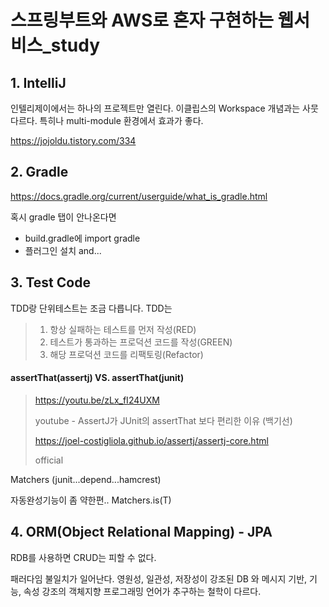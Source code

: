# 스프링부트와 AWS로 혼자 구현하는 웹서비스_study



## 1. IntelliJ

인텔리제이에서는 하나의 프로젝트만 열린다. 이클립스의 Workspace 개념과는 사뭇 다르다. 특히나 multi-module 환경에서 효과가 좋다.

https://jojoldu.tistory.com/334



## 2. Gradle

https://docs.gradle.org/current/userguide/what_is_gradle.html

혹시 gradle 탭이 안나온다면

* build.gradle에 import gradle
* 플러그인 설치 and...



## 3. Test Code

TDD랑 단위테스트는 조금 다릅니다. TDD는

> 1. 항상 실패하는 테스트를 먼저 작성(RED)
> 2. 테스트가 통과하는 프로덕션 코드를 작성(GREEN)
> 3. 해당 프로덕션 코드를 리팩토링(Refactor)



#### assertThat(assertj) VS. assertThat(junit) 

> https://youtu.be/zLx_fI24UXM
>
> youtube - AssertJ가 JUnit의 assertThat 보다 편리한 이유 (백기선)
>
>
> https://joel-costigliola.github.io/assertj/assertj-core.html
>
> official

Matchers (junit...depend...hamcrest)

자동완성기능이 좀 약한편.. Matchers.is(T)



## 4. ORM(Object Relational Mapping) - JPA

RDB를 사용하면 CRUD는 피할 수 없다.

패러다임 불일치가 일어난다. 영원성, 일관성, 저장성이 강조된 DB 와 메시지 기반, 기능, 속성 강조의 객체지향 프로그래밍 언어가 추구하는 철학이 다르다.






